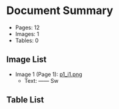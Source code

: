 # Document Summary

- Pages: 12
- Images: 1
- Tables: 0

## Image List

- Image 1 (Page 1): [p1_i1.png](pdf_images/p1_i1.png)
  - Text: ——
Sw

## Table List

